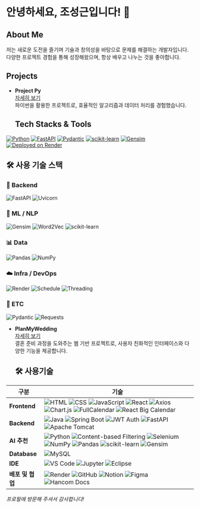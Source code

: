 # 안녕하세요, 조성근입니다! 👋

## About Me
저는 새로운 도전을 즐기며 기술과 창의성을 바탕으로 문제를 해결하는 개발자입니다. 다양한 프로젝트 경험을 통해 성장해왔으며, 항상 배우고 나누는 것을 좋아합니다.

## Projects
- **Project Py**  
  [자세히 보기](https://github.com/JoSeongGeun/project_py)  
  파이썬을 활용한 프로젝트로, 효율적인 알고리즘과 데이터 처리를 경험했습니다.

  ## Tech Stacks & Tools
[![Python](https://img.shields.io/badge/Python-3.11-blue?logo=python)](https://www.python.org/)
[![FastAPI](https://img.shields.io/badge/FastAPI-0.100+-green?logo=fastapi)](https://fastapi.tiangolo.com/)
[![Pydantic](https://img.shields.io/badge/Pydantic-2.0+-green)](https://docs.pydantic.dev/)
[![scikit-learn](https://img.shields.io/badge/scikit--learn-F7931E?logo=scikit-learn&logoColor=white)](https://scikit-learn.org/)
[![Gensim](https://img.shields.io/badge/gensim-4.3.0+-purple)](https://radimrehurek.com/gensim/)
[![Deployed on Render](https://img.shields.io/badge/Hosted%20on-Render-430098?logo=render)](https://render.com)

## 🛠️ 사용 기술 스택

### 🚀 Backend
![FastAPI](https://img.shields.io/badge/FastAPI-009688?style=for-the-badge&logo=fastapi&logoColor=white)
![Uvicorn](https://img.shields.io/badge/Uvicorn-121212?style=for-the-badge&logo=uvicorn&logoColor=white)

### 🤖 ML / NLP
![Gensim](https://img.shields.io/badge/Gensim-FFD700?style=for-the-badge&logo=gensim&logoColor=black)
![Word2Vec](https://img.shields.io/badge/Word2Vec-339933?style=for-the-badge&logo=python&logoColor=white)
![scikit-learn](https://img.shields.io/badge/Scikit--learn-F7931E?style=for-the-badge&logo=scikit-learn&logoColor=white)

### 📊 Data
![Pandas](https://img.shields.io/badge/Pandas-150458?style=for-the-badge&logo=pandas&logoColor=white)
![NumPy](https://img.shields.io/badge/NumPy-013243?style=for-the-badge&logo=numpy&logoColor=white)

### ☁️ Infra / DevOps
![Render](https://img.shields.io/badge/Render-46E3B7?style=for-the-badge&logo=render&logoColor=white)
![Schedule](https://img.shields.io/badge/Schedule-FF6F00?style=for-the-badge)
![Threading](https://img.shields.io/badge/Threading-4CAF50?style=for-the-badge)

### 🧩 ETC
![Pydantic](https://img.shields.io/badge/Pydantic-0865A6?style=for-the-badge)
![Requests](https://img.shields.io/badge/Requests-2A6EBB?style=for-the-badge&logo=python&logoColor=white)


- **PlanMyWedding**  
  [자세히 보기](https://github.com/yugwangmyeong/PlanMyWedding)  
  결혼 준비 과정을 도와주는 웹 기반 프로젝트로, 사용자 친화적인 인터페이스와 다양한 기능을 제공합니다.

  ## 🛠️ 사용기술

| 구분         | 기술 |
|--------------|------|
| **Frontend** | ![HTML](https://img.shields.io/badge/HTML5-E34F26?style=flat-square&logo=html5&logoColor=white) ![CSS](https://img.shields.io/badge/CSS3-1572B6?style=flat-square&logo=css3&logoColor=white) ![JavaScript](https://img.shields.io/badge/JavaScript-F7DF1E?style=flat-square&logo=javascript&logoColor=black) ![React](https://img.shields.io/badge/React-61DAFB?style=flat-square&logo=react&logoColor=black) ![Axios](https://img.shields.io/badge/Axios-5A29E4?style=flat-square&logo=axios&logoColor=white) ![Chart.js](https://img.shields.io/badge/Chart.js-FF6384?style=flat-square&logo=chartdotjs&logoColor=white) ![FullCalendar](https://img.shields.io/badge/FullCalendar-3E4E88?style=flat-square&logo=google-calendar&logoColor=white) ![React Big Calendar](https://img.shields.io/badge/React--Big--Calendar-DD0031?style=flat-square&logo=react&logoColor=white) |
| **Backend**  | ![Java](https://img.shields.io/badge/Java-007396?style=flat-square&logo=java&logoColor=white) ![Spring Boot](https://img.shields.io/badge/Spring%20Boot-6DB33F?style=flat-square&logo=springboot&logoColor=white) ![JWT Auth](https://img.shields.io/badge/JWT%20Auth-000000?style=flat-square&logo=jsonwebtokens&logoColor=white) ![FastAPI](https://img.shields.io/badge/FastAPI-009688?style=flat-square&logo=fastapi&logoColor=white) ![Apache Tomcat](https://img.shields.io/badge/Tomcat-FF9900?style=flat-square&logo=apachetomcat&logoColor=white) |
| **AI 추천**  | ![Python](https://img.shields.io/badge/Python-3776AB?style=flat-square&logo=python&logoColor=white) ![Content-based Filtering](https://img.shields.io/badge/Content--based%20Filtering-FF8C00?style=flat-square) ![Selenium](https://img.shields.io/badge/Selenium-43B02A?style=flat-square&logo=selenium&logoColor=white) ![NumPy](https://img.shields.io/badge/NumPy-013243?style=flat-square&logo=numpy&logoColor=white) ![Pandas](https://img.shields.io/badge/Pandas-150458?style=flat-square&logo=pandas&logoColor=white) ![scikit-learn](https://img.shields.io/badge/scikit--learn-F7931E?style=flat-square&logo=scikit-learn&logoColor=white) ![Gensim](https://img.shields.io/badge/Gensim-3498DB?style=flat-square) |
| **Database** | ![MySQL](https://img.shields.io/badge/MySQL-4479A1?style=flat-square&logo=mysql&logoColor=white) |
| **IDE**      | ![VS Code](https://img.shields.io/badge/VS%20Code-007ACC?style=flat-square&logo=visualstudiocode&logoColor=white) ![Jupyter](https://img.shields.io/badge/Jupyter-F37626?style=flat-square&logo=jupyter&logoColor=white) ![Eclipse](https://img.shields.io/badge/Eclipse-2C2255?style=flat-square&logo=eclipseide&logoColor=white) |
| **배포 및 협업** | ![Render](https://img.shields.io/badge/Render-46E3B7?style=flat-square&logo=render&logoColor=black) ![GitHub](https://img.shields.io/badge/GitHub-181717?style=flat-square&logo=github&logoColor=white) ![Notion](https://img.shields.io/badge/Notion-000000?style=flat-square&logo=notion&logoColor=white) ![Figma](https://img.shields.io/badge/Figma-F24E1E?style=flat-square&logo=figma&logoColor=white) ![Hancom Docs](https://img.shields.io/badge/Hancom%20Docs-0054A6?style=flat-square&logo=googledocs&logoColor=white) |


*프로필에 방문해 주셔서 감사합니다!*
